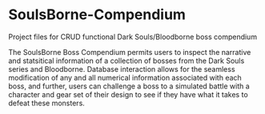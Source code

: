 # SoulsBorne-Compendium
Project files for CRUD functional Dark Souls/Bloodborne boss compendium

The SoulsBorne Boss Compendium permits users to inspect the narrative and statsitical information of a collection of bosses from the Dark Souls series and Bloodborne. Database interaction allows for the seamless modification of any and all numerical information associated with each boss, and further, users can challenge a boss to a simulated battle with a character and gear set of their design to see if they have what it takes to defeat these monsters.
